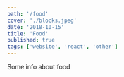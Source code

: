 ```yaml
---
path: '/food'
cover: './blocks.jpeg'
date: '2018-10-15'
title: 'Food'
published: true
tags: ['website', 'react', 'other']
---
```


Some info about food
